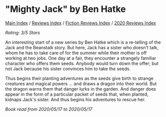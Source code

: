 # "Mighty Jack" by Ben Hatke

[Main Index](../../../README.md) / [Reviews Index](../../README.md) / [Fiction Reviews Index](../README.md) / [2020 Reviews Index](README.md)

*Rating: 3/5 Stars*

An interesting start of a new series by Ben Hatke which is a re-telling of the Jack and the Beanstalk story. But here, Jack has a sister who doesn't talk, whom he has to take care of for the summer while their mother is off working at two jobs. One day at a fair, they encounter a strangely familiar character who offers them seeds. Anybody would turn down the offer; but not Jack because his sister convinces him to take the seeds.

Thus begins their planting adventures as the seeds give birth to strange creatures and magical powers ... and draws a dragon into their world. But the dragon warns them that danger lurks in the garden. And danger does appear in the form of a particular packet of seeds that, when planted, kidnaps Jack's sister. And thus begins his adventures to rescue her.

*Book read from 2020/05/17 to 2020/05/17*
